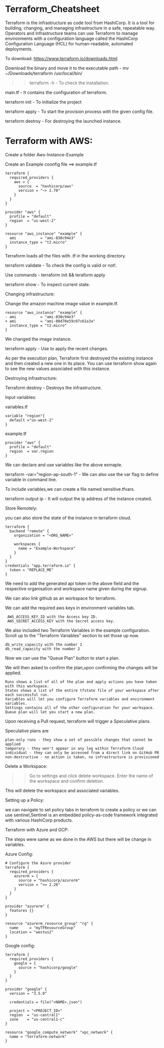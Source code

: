 # Terraform_Cheatsheet
Terraform is the infrastructure as code tool from HashiCorp. It is a tool for building, changing, and managing infrastructure in a safe, repeatable way. Operators and Infrastructure teams can use Terraform to manage environments with a configuration language called the HashiCorp Configuration Language (HCL) for human-readable, automated deployments.

To download:
https://www.terraform.io/downloads.html

Download the binary and move it to the executable path - mv ~/Downloads/terraform /usr/local/bin/

>> terraform -h - To check the installation.

main.tf - It contains the configuration of terraform.

terraform init - To initialize the project

terraform apply - To start the provision process with the given config file.

terraform destroy - For destroying the launched instance.

# Terraform with AWS:

Create a folder Aws-Instance-Example

Create an Example coonfig file ==> example.tf

```
terraform {
  required_providers {
    aws = {
      source  = "hashicorp/aws"
      version = "~> 2.70"
    }
  }
}

provider "aws" {
  profile = "default"
  region  = "us-west-2"
}

resource "aws_instance" "example" {
  ami           = "ami-830c94e3"
  instance_type = "t2.micro"
}
```

Terraform loads all the files with .tf in the working directory.

terraform validate - To check the config is valid or not!.

Use commands - terraform init && teraform apply

terraform show - To inspect current state.

Changing infrastructure:

Change the amazon machine image value in example.tf.

```
resource "aws_instance" "example" {
- ami           = "ami-830c94e3"
+ ami           = "ami-08d70e59c07c61a3a"
  instance_type = "t2.micro"
}
```
We changed the image instance.

terraform apply - Use to apply the recent changes.

As per the execution plan, Terraform first destroyed the existing instance and then created a new one in its place. You can use terraform show again to see the new values associated with this instance.

Destroying infrastructure:

Terraform destroy - Destroys the infrastructure.

Input variables:

variables.tf
```
variable "region"{
  default ="us-west-2"
}
```
example.tf
```
provider "aws" {
  profile = "default"
  region  = var.region
}
```

We can declare and use variables like the above exmaple.

terraform -var="region-ap-south-1" - We can also use the var flag to define variable in command line.

To include variables,we can create a file named sensitive.tfvars.

terraform output ip - It will output the ip address of the instance created.

Store Remotely:

you can also store the state of the instance in terraform cloud.

```
terraform {
  backend "remote" {
    organization = "<ORG_NAME>"

    workspaces {
      name = "Example-Workspace"
    }
  }
}
credentials "app.terraform.io" {
  token = "REPLACE_ME"
}
```
We need to add the generated api token in the above field and the respective organisation and workspace name given during the signup.

We can also link github as an workspace for terraform.

We can add the required aws keys in environment variables tab.

     AWS_ACCESS_KEY_ID with the Access key ID.
     AWS_SECRET_ACCESS_KEY with the Secret access key.


We also included two Terraform Variables in the example configuration. Scroll up to the "Terraform Variables" section to set those up now.

    db_write_capacity with the number 1
    db_read_capacity with the number 2

Now we can use the "Queue Plan" button to start a plan.

We will then asked to confirm the plan,upon confirming the changes will be applied.

    Runs shows a list of all of the plan and apply actions you have taken with this workspace.
    States shows a list of the entire tfstate file of your workspace after each successful run.
    Variables will let you configure Terraform variables and environment variables.
    Settings contains all of the other configuration for your workspace.
    Queue plan will let you start a new plan.

Upon receiving a Pull request, terraform will trigger a Speculative plans.

Speculative plans are

    plan-only runs - they show a set of possible changes that cannot be applied
    temporary - they won't appear in any log within Terraform Cloud
    individual - they can only be accessed from a direct link on GitHub PR
    non-destructive - no action is taken, no infrastructure is provisioned
    
Delete a Workspace:

>> Go to settings and click delete workspace.
>> Enter the name of the workspace and confirm deletion.

This will delete the workspace and associated variables.

Setting up a Policy:

we can navigate to set policy tabs in terraform to create a policy or we can use sentinel,Sentinel is an embedded policy-as-code framework integrated with various HashiCorp products. 

Terraform with Azure and GCP:

The steps were same as we done in the AWS but there will be change in variables.

Azure Config:
```
# Configure the Azure provider
terraform {
  required_providers {
    azurerm = {
      source = "hashicorp/azurerm"
      version = ">= 2.26"
    }
  }
}

provider "azurerm" {
  features {}
}

resource "azurerm_resource_group" "rg" {
  name     = "myTFResourceGroup"
  location = "westus2"
}
```

Google config:

```
terraform {
  required_providers {
    google = {
      source = "hashicorp/google"
    }
  }
}

provider "google" {
  version = "3.5.0"

  credentials = file("<NAME>.json")

  project = "<PROJECT_ID>"
  region  = "us-central1"
  zone    = "us-central1-c"
}

resource "google_compute_network" "vpc_network" {
  name = "terraform-network"
}
```

